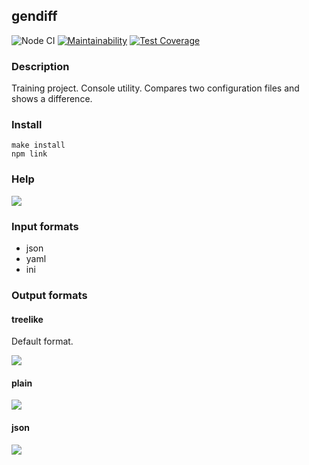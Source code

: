 ## gendiff
![Node CI](https://github.com/matiush-tejn/backend-project-lvl2/workflows/Node%20CI/badge.svg)
[![Maintainability](https://api.codeclimate.com/v1/badges/7257cf8f161a265f52de/maintainability)](https://codeclimate.com/github/matiush-tejn/backend-project-lvl2/maintainability)
[![Test Coverage](https://api.codeclimate.com/v1/badges/7257cf8f161a265f52de/test_coverage)](https://codeclimate.com/github/matiush-tejn/backend-project-lvl2/test_coverage)
### Description
Training project. Console utility. Compares two configuration files and shows a difference.
### Install
```
make install
npm link
```
### Help
<a href="https://asciinema.org/a/L35oTYAGREMctdK56UefmRsCl?autoplay=1"><img src="https://asciinema.org/a/L35oTYAGREMctdK56UefmRsCl.svg"></a>
### Input formats
- json
- yaml
- ini
### Output formats
#### treelike
Default format.

<a href="https://asciinema.org/a/LMkAkfF2ppIj7NJJxQnE6AM8C?autoplay=1"><img src="https://asciinema.org/a/LMkAkfF2ppIj7NJJxQnE6AM8C.svg"></a>
#### plain
<a href="https://asciinema.org/a/xEbzUqAAF1u3DKwMP1dl7XPRU?autoplay=1"><img src="https://asciinema.org/a/xEbzUqAAF1u3DKwMP1dl7XPRU.svg"></a>
#### json
<a href="https://asciinema.org/a/seghM7nuGPumXbGiiYI1E03TZ?autoplay=1"><img src="https://asciinema.org/a/seghM7nuGPumXbGiiYI1E03TZ.svg"></a>

